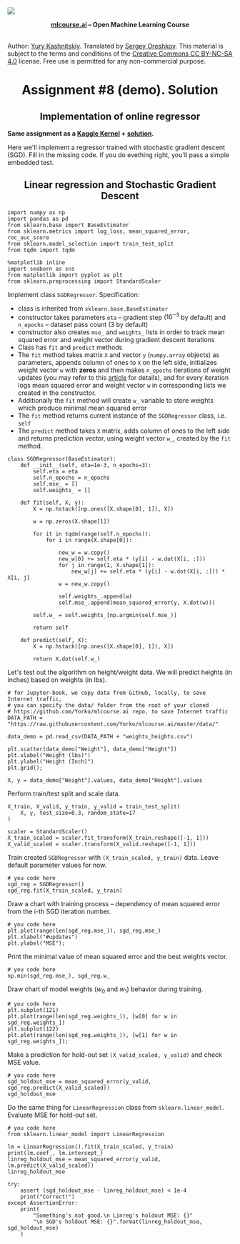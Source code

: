 <img src="https://habrastorage.org/webt/ia/m9/zk/iam9zkyzqebnf_okxipihkgjwnw.jpeg" />
    
**<center>[mlcourse.ai](https://mlcourse.ai) – Open Machine Learning Course** </center><br>

Author: [Yury Kashnitskiy](https://yorko.github.io). Translated by [Sergey Oreshkov](https://www.linkedin.com/in/sergeoreshkov/). This material is subject to the terms and conditions of the [Creative Commons CC BY-NC-SA 4.0](https://creativecommons.org/licenses/by-nc-sa/4.0/) license. Free use is permitted for any non-commercial purpose.

# <center> Assignment #8 (demo). Solution

## <center> Implementation of online regressor
    
**Same assignment as a [Kaggle Kernel](https://www.kaggle.com/kashnitsky/a8-demo-implementing-online-regressor) + [solution](https://www.kaggle.com/kashnitsky/a8-demo-implementing-online-regressor-solution).**

Here we'll implement a regressor trained with stochastic gradient descent (SGD). Fill in the missing code. If you do evething right, you'll pass a simple embedded test.

## <center>Linear regression and Stochastic Gradient Descent


```{code-cell} ipython3
import numpy as np
import pandas as pd
from sklearn.base import BaseEstimator
from sklearn.metrics import log_loss, mean_squared_error, roc_auc_score
from sklearn.model_selection import train_test_split
from tqdm import tqdm

%matplotlib inline
import seaborn as sns
from matplotlib import pyplot as plt
from sklearn.preprocessing import StandardScaler
```

Implement class `SGDRegressor`. Specification:
- class is inherited from `sklearn.base.BaseEstimator`
- constructor takes parameters `eta` – gradient step ($10^{-3}$ by default) and `n_epochs` – dataset pass count (3 by default)
- constructor also creates `mse_` and `weights_` lists in order to track mean squared error and weight vector during gradient descent iterations
- Class has `fit` and `predict` methods
- The `fit` method takes matrix `X` and vector `y` (`numpy.array` objects) as parameters, appends column of ones to  `X` on the left side, initializes weight vector `w` with **zeros** and then makes `n_epochs` iterations of weight updates (you may refer to this [article](https://medium.com/open-machine-learning-course/open-machine-learning-course-topic-8-vowpal-wabbit-fast-learning-with-gigabytes-of-data-60f750086237) for details), and for every iteration logs mean squared error and weight vector `w` in corresponding lists we created in the constructor. 
- Additionally the `fit` method will create `w_` variable to store weights which produce minimal mean squared error
- The `fit` method returns current instance of the `SGDRegressor` class, i.e. `self`
- The `predict` method takes `X` matrix, adds column of ones to the left side and returns prediction vector, using weight vector `w_`, created by the `fit` method.


```{code-cell} ipython3
class SGDRegressor(BaseEstimator):
    def __init__(self, eta=1e-3, n_epochs=3):
        self.eta = eta
        self.n_epochs = n_epochs
        self.mse_ = []
        self.weights_ = []

    def fit(self, X, y):
        X = np.hstack([np.ones([X.shape[0], 1]), X])

        w = np.zeros(X.shape[1])

        for it in tqdm(range(self.n_epochs)):
            for i in range(X.shape[0]):

                new_w = w.copy()
                new_w[0] += self.eta * (y[i] - w.dot(X[i, :]))
                for j in range(1, X.shape[1]):
                    new_w[j] += self.eta * (y[i] - w.dot(X[i, :])) * X[i, j]
                w = new_w.copy()

                self.weights_.append(w)
                self.mse_.append(mean_squared_error(y, X.dot(w)))

        self.w_ = self.weights_[np.argmin(self.mse_)]

        return self

    def predict(self, X):
        X = np.hstack([np.ones([X.shape[0], 1]), X])

        return X.dot(self.w_)
```

Let's test out the algorithm on height/weight data. We will predict heights (in inches) based on weights (in lbs).


```{code-cell} ipython3
# for Jupyter-book, we copy data from GitHub, locally, to save Internet traffic,
# you can specify the data/ folder from the root of your cloned 
# https://github.com/Yorko/mlcourse.ai repo, to save Internet traffic
DATA_PATH = "https://raw.githubusercontent.com/Yorko/mlcourse.ai/master/data/"
```


```{code-cell} ipython3
data_demo = pd.read_csv(DATA_PATH + "weights_heights.csv")
```


```{code-cell} ipython3
plt.scatter(data_demo["Weight"], data_demo["Height"])
plt.xlabel("Weight (lbs)")
plt.ylabel("Height (Inch)")
plt.grid();
```


```{code-cell} ipython3
X, y = data_demo["Weight"].values, data_demo["Height"].values
```

Perform train/test split and scale data.


```{code-cell} ipython3
X_train, X_valid, y_train, y_valid = train_test_split(
    X, y, test_size=0.3, random_state=17
)
```


```{code-cell} ipython3
scaler = StandardScaler()
X_train_scaled = scaler.fit_transform(X_train.reshape([-1, 1]))
X_valid_scaled = scaler.transform(X_valid.reshape([-1, 1]))
```

Train created `SGDRegressor` with `(X_train_scaled, y_train)` data. Leave default parameter values for now.


```{code-cell} ipython3
# you code here
sgd_reg = SGDRegressor()
sgd_reg.fit(X_train_scaled, y_train)
```

Draw a chart with training process  – dependency of mean squared error from the i-th SGD iteration number.


```{code-cell} ipython3
# you code here
plt.plot(range(len(sgd_reg.mse_)), sgd_reg.mse_)
plt.xlabel("#updates")
plt.ylabel("MSE");
```

Print the minimal value of mean squared error and the best weights vector.


```{code-cell} ipython3
# you code here
np.min(sgd_reg.mse_), sgd_reg.w_
```

Draw chart of model weights ($w_0$ and $w_1$) behavior during training.


```{code-cell} ipython3
# you code here
plt.subplot(121)
plt.plot(range(len(sgd_reg.weights_)), [w[0] for w in sgd_reg.weights_])
plt.subplot(122)
plt.plot(range(len(sgd_reg.weights_)), [w[1] for w in sgd_reg.weights_]);
```

Make a prediction for hold-out  set `(X_valid_scaled, y_valid)` and check MSE value.


```{code-cell} ipython3
# you code here
sgd_holdout_mse = mean_squared_error(y_valid, sgd_reg.predict(X_valid_scaled))
sgd_holdout_mse
```

Do the same thing for `LinearRegression` class from `sklearn.linear_model`. Evaluate MSE for hold-out set.


```{code-cell} ipython3
# you code here
from sklearn.linear_model import LinearRegression

lm = LinearRegression().fit(X_train_scaled, y_train)
print(lm.coef_, lm.intercept_)
linreg_holdout_mse = mean_squared_error(y_valid, lm.predict(X_valid_scaled))
linreg_holdout_mse
```


```{code-cell} ipython3
try:
    assert (sgd_holdout_mse - linreg_holdout_mse) < 1e-4
    print("Correct!")
except AssertionError:
    print(
        "Something's not good.\n Linreg's holdout MSE: {}"
        "\n SGD's holdout MSE: {}".format(linreg_holdout_mse, sgd_holdout_mse)
    )
```
